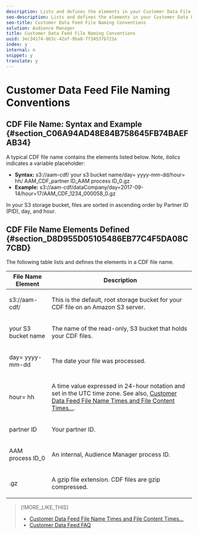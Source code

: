 ```yaml
---
description: Lists and defines the elements in your Customer Data File (CDF) file name.
seo-description: Lists and defines the elements in your Customer Data File (CDF) file name.
seo-title: Customer Data Feed File Naming Conventions
solution: Audience Manager
title: Customer Data Feed File Naming Conventions
uuid: 3ec34174-8b3c-42af-9ba8-7f34537b721e
index: y
internal: n
snippet: y
translate: y
---
```


# Customer Data Feed File Naming Conventions



## CDF File Name: Syntax and Example {#section_C06A94AD48E84B758645FB74BAEFAB34}

A typical CDF file name contains the elements listed below. Note, *italics* indicates a variable placeholder: 


<ul class="simplelist"> 
 <li> <b>Syntax:</b> <span class="codeph"> s3://aam-cdf/<span class="varname"> your s3 bucket name</span>/day=<span class="varname"> yyyy-mm-dd</span>/hour=<span class="varname"> hh</span>/<span class="varname"> AAM_CDF_partner ID_AAM process ID</span>_0.gz</span> </li> 
 <li> <b>Example:</b> <span class="codeph"> s3://aam-cdf/dataCompany/day=2017-09-14/hour=17/AAM_CDF_1234_000058_0.gz</span> </li> 
</ul>



In your S3 storage bucket, files are sorted in ascending order by Partner ID (PID), day, and hour. 

## CDF File Name Elements Defined {#section_D8D955D05105486EB77C4F5DA08C7CBD}

The following table lists and defines the elements in a CDF file name. 



<table id="table_4AC4F90C1C7D43E2A93CB3B6908D7E94"> 
 <thead> 
  <tr> 
   <th colname="col1" class="entry"> File Name Element </th> 
   <th colname="col2" class="entry"> Description </th> 
  </tr> 
 </thead>
 <tbody> 
  <tr> 
   <td colname="col1"> <p> <span class="codeph"> s3://aam-cdf/</span> </p> </td> 
   <td colname="col2"> <p>This is the default, root storage bucket for your CDF file on an Amazon S3 server. </p> </td> 
  </tr> 
  <tr> 
   <td colname="col1"> <p> <span class="codeph"> <span class="varname"> your S3 bucket name</span> </span> </p> </td> 
   <td colname="col2"> <p>The name of the read-only, S3 bucket that holds your CDF files. </p> </td> 
  </tr> 
  <tr> 
   <td colname="col1"> <p> <span class="codeph">day=<span class="varname"> yyyy-mm-dd</span></span> </p> </td> 
   <td colname="col2"> <p>The date your file was processed. </p> </td> 
  </tr> 
  <tr> 
   <td colname="col1"> <p> <span class="codeph">hour=<span class="varname"> hh</span></span> </p> </td> 
   <td colname="col2"> <p>A time value expressed in 24-hour notation and set in the UTC time zone. See also, <a href="../../c_features/cdf-intro/cdf-time-differences.md#concept_C907608AC1ED44BA8EF870F45E5A9CB9" format="dita" scope="local"> Customer Data Feed File Name Times and File Content Times...</a>. </p> </td> 
  </tr> 
  <tr> 
   <td colname="col1"> <p> <span class="codeph"> <span class="varname"> partner ID</span> </span> </p> </td> 
   <td colname="col2"> <p>Your partner ID. </p> </td> 
  </tr> 
  <tr> 
   <td colname="col1"> <p> <span class="codeph"> <span class="varname"> AAM process ID</span>_0</span> </p> </td> 
   <td colname="col2"> <p>An internal, <span class="keyword"> Audience Manager</span> process ID. </p> </td> 
  </tr> 
  <tr> 
   <td colname="col1"> <p> <span class="codeph"> .gz</span> </p> </td> 
   <td colname="col2"> <p>A gzip file extension. CDF files are gzip compressed. </p> </td> 
  </tr> 
 </tbody> 
</table>

>[!MORE_LIKE_THIS]
>
>* [ Customer Data Feed File Name Times and File Content Times... ](cdf-time-differences.md#concept_C907608AC1ED44BA8EF870F45E5A9CB9)
>* [ Customer Data Feed FAQ ](cdf-faq.md#concept_E832A7307FA0475C918F95116C21CBC6)
